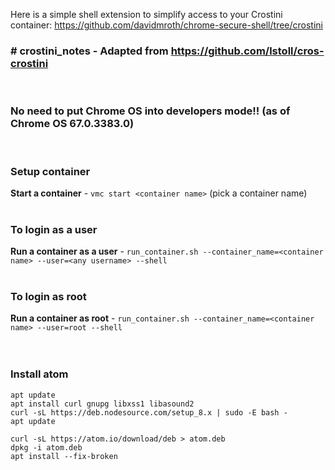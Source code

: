 Here is a simple shell extension to simplify access to your Crostini container: https://github.com/davidmroth/chrome-secure-shell/tree/crostini

### # crostini_notes - Adapted from https://github.com/lstoll/cros-crostini
<br>

### No need to put Chrome OS into developers mode!! (as of Chrome OS 67.0.3383.0)
<br>

### Setup container
**Start a container** - `vmc start <container name>` (pick a container name)<br>
<br>

### To login as a user
**Run a container as a user** - `run_container.sh --container_name=<container name> --user=<any username> --shell`<br>
<br>

### To login as root
**Run a container as root** - `run_container.sh --container_name=<container name> --user=root --shell`<br>
<br>
<br>

### Install atom
`apt update`<br>
`apt install curl gnupg libxss1 libasound2`<br>
`curl -sL https://deb.nodesource.com/setup_8.x | sudo -E bash -`<br>
`apt update`<br>

`curl -sL https://atom.io/download/deb > atom.deb`<br>
`dpkg -i atom.deb`<br>
`apt install --fix-broken`<br>
